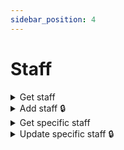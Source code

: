 ```yaml
---
sidebar_position: 4
---
```


# Staff

<details id="get-staff">
  <summary>Get staff</summary>

**GET** `https://staging-kaboom.herokuapp.com/v1/comics/staff/`

**Query params:**

| Name       | Example      | Type       | Required  |
|------------|--------------|------------|-----------|
| query      | john doe     | str        | no        |
| position * | penciller    | str        | no        |
| page **    | 1            | int        | no        |

\* to see a list of possible positions go [here](/docs/comics/staff-positions)

\*\* pagination purposes

**Response:**

```json
{
  "count": 2,
  "next": null,
  "previous": null,
  "results": [
    {
      "id": 2,
      "position": {
        "id": 8,
        "position": "Designer"
      },
      "name": "James Halliday",
      "image": "",
      "date_of_birth": "1972-06-12",
      "date_of_death": "2039-04-15",
      "age": 66,
      "biography": "",
      "date_created": "2022-01-29T14:37:05.876780Z"
    },
    {
      "id": 1,
      "position": {
        "id": 2,
        "position": "Penciller"
      },
      "name": "John Doe",
      "image": "",
      "date_of_birth": "1988-11-10",
      "date_of_death": "2005-04-15",
      "age": 16,
      "biography": "Best penciller in the world",
      "date_created": "2022-01-29T14:25:18.610113Z"
    }
  ]
}
```

</details>

<details id="add-staff">
  <summary>Add staff 🔒</summary>

**POST** `https://staging-kaboom.herokuapp.com/v1/comics/staff/`

**Headers:**

| Name          | Value                   | Required   |
|---------------|-------------------------|------------|
| Authorization | Token user_access_token | yes        |

**JSON Body:**

| Name                  | Type       |
|-----------------------|------------|
| name                  | str        |
| position              | int        |
| date_of_birth         | date       |
| date_of_death         | date       |
| biography             | str        |

Staff age is calculated server side so is not needed.

**Response:**

```json
{
  "id": 3,
  "position": {
    "id": 8,
    "position": "Designer"
  },
  "name": "James Halliday",
  "image": "",
  "date_of_birth": "1972-06-12",
  "date_of_death": "2039-04-15",
  "age": 66,
  "biography": "",
  "date_created": "2022-01-31T20:18:41.707870Z"
}
```

</details>

<details id="get-spec-staff">
  <summary>Get specific staff</summary>

**GET** `https://staging-kaboom.herokuapp.com/v1/comics/staff/{staff_id}/`

**Response:**

```json
{
  "id": 1,
  "position": {
    "id": 2,
    "position": "Penciller"
  },
  "name": "John Doe",
  "image": "",
  "date_of_birth": "1988-11-10",
  "date_of_death": "2005-04-15",
  "age": 16,
  "biography": "Best penciller in the world",
  "date_created": "2022-01-29T14:25:18.610113Z"
}
```

</details>

<details id="update-spec-staff">
  <summary>Update specific staff 🔒</summary>

**PATCH** `https://staging-kaboom.herokuapp.com/v1/comics/staff/{staff_id}/`

**Headers:**

| Name          | Value                   | Required   |
|---------------|-------------------------|------------|
| Authorization | Token user_access_token | yes        |

**JSON Body:**

| Name                  | Type       |
|-----------------------|------------|
| name                  | str        |
| position              | int        |
| date_of_birth         | date       |
| date_of_death         | date       |
| biography             | str        |

**Response:**

```json
{
  "id": 1,
  "position": {
    "id": 2,
    "position": "Penciller"
  },
  "name": "John Doe",
  "image": "",
  "date_of_birth": "1988-11-10",
  "date_of_death": "2006-04-15",
  "age": 17,
  "biography": "Best penciller in the world",
  "date_created": "2022-01-31T20:24:36.930494Z"
}
```

</details>